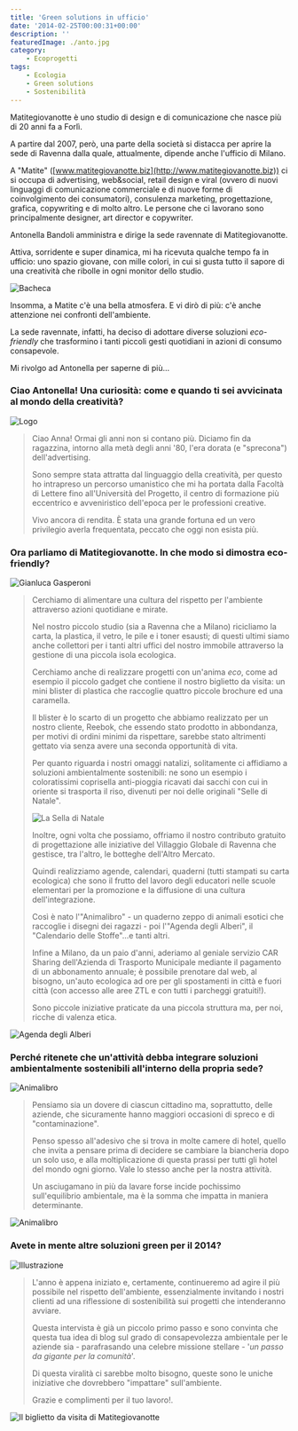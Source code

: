 ```yaml
---
title: 'Green solutions in ufficio'
date: '2014-02-25T00:00:31+00:00'
description: ''
featuredImage: ./anto.jpg
category:
    - Ecoprogetti
tags:
    - Ecologia
    - Green solutions
    - Sostenibilità
---
```


Matitegiovanotte è uno studio di design e di comunicazione che nasce più di 20 anni fa a Forlì.

A partire dal 2007, però, una parte della società si distacca per aprire la sede di Ravenna dalla quale, attualmente, dipende anche l'ufficio di Milano.

A "Matite" ([www.matitegiovanotte.biz](http://www.matitegiovanotte.biz)) ci si occupa di advertising, web&social, retail design e viral (ovvero di nuovi linguaggi di comunicazione commerciale e di nuove forme di coinvolgimento dei consumatori), consulenza marketing, progettazione, grafica, copywriting e di molto altro. Le persone che ci lavorano sono principalmente designer, art director e copywriter.

Antonella Bandoli amministra e dirige la sede ravennate di Matitegiovanotte.

Attiva, sorridente e super dinamica, mi ha ricevuta qualche tempo fa in ufficio: uno spazio giovane, con mille colori, in cui si gusta tutto il sapore di una creatività che ribolle in ogni monitor dello studio.

![Bacheca](./bacheca.jpg)

Insomma, a Matite c'è una bella atmosfera. E vi dirò di più: c'è anche attenzione nei confronti dell'ambiente.

La sede ravennate, infatti, ha deciso di adottare diverse soluzioni *eco-friendly* che trasformino i tanti piccoli gesti quotidiani in azioni di consumo consapevole.

Mi rivolgo ad Antonella per saperne di più...

### Ciao Antonella! Una curiosità: come e quando ti sei avvicinata al mondo della creatività?

![Logo](./logo-matite.jpg)

> Ciao Anna! Ormai gli anni non si contano più. Diciamo fin da ragazzina, intorno alla metà degli anni '80, l'era dorata (e "sprecona") dell'advertising.
> 
> Sono sempre stata attratta dal linguaggio della creatività, per questo ho intrapreso un percorso umanistico che mi ha portata dalla Facoltà di Lettere fino all'Università del Progetto, il centro di formazione più eccentrico e avveniristico dell'epoca per le professioni creative.
> 
> Vivo ancora di rendita. È stata una grande fortuna ed un vero privilegio averla frequentata, peccato che oggi non esista più.

### Ora parliamo di Matitegiovanotte. In che modo si dimostra eco-friendly?

![Gianluca Gasperoni](./gianluca-gasperoni.jpg)

> Cerchiamo di alimentare una cultura del rispetto per l'ambiente attraverso azioni quotidiane e mirate.
> 
> Nel nostro piccolo studio (sia a Ravenna che a Milano) ricicliamo la carta, la plastica, il vetro, le pile e i toner esausti; di questi ultimi siamo anche collettori per i tanti altri uffici del nostro immobile attraverso la gestione di una piccola isola ecologica.
> 
> Cerchiamo anche di realizzare progetti con un'anima *eco*, come ad esempio il piccolo gadget che contiene il nostro biglietto da visita: un mini blister di plastica che raccoglie quattro piccole brochure ed una caramella.
> 
> Il blister è lo scarto di un progetto che abbiamo realizzato per un nostro cliente, Reebok, che essendo stato prodotto in abbondanza, per motivi di ordini minimi da rispettare, sarebbe stato altrimenti gettato via senza avere una seconda opportunità di vita.
> 
> Per quanto riguarda i nostri omaggi natalizi, solitamente ci affidiamo a soluzioni ambientalmente sostenibili: ne sono un esempio i coloratissimi coprisella anti-pioggia ricavati dai sacchi con cui in oriente si trasporta il riso, divenuti per noi delle originali "Selle di Natale".
>
> ![La Sella di Natale](./la-sella-di-natale.jpg)
>
> Inoltre, ogni volta che possiamo, offriamo il nostro contributo gratuito di progettazione alle iniziative del Villaggio Globale di Ravenna che gestisce, tra l'altro, le botteghe dell'Altro Mercato.
> 
> Quindi realizziamo agende, calendari, quaderni (tutti stampati su carta ecologica) che sono il frutto del lavoro degli educatori nelle scuole elementari per la promozione e la diffusione di una cultura dell'integrazione.
> 
> Così è nato l'"Animalibro" - un quaderno zeppo di animali esotici che raccoglie i disegni dei ragazzi - poi l'"Agenda degli Alberi", il "Calendario delle Stoffe"...e tanti altri.
> 
> Infine a Milano, da un paio d'anni, aderiamo al geniale servizio CAR Sharing dell'Azienda di Trasporto Municipale mediante il pagamento di un abbonamento annuale; è possibile prenotare dal web, al bisogno, un'auto ecologica ad ore per gli spostamenti in città e fuori città (con accesso alle aree ZTL e con tutti i parcheggi gratuiti!).
> 
> Sono piccole iniziative praticate da una piccola struttura ma, per noi, ricche di valenza etica.

![Agenda degli Alberi](./agenda-degli-alberi.jpg)

### Perché ritenete che un'attività debba integrare soluzioni ambientalmente sostenibili all'interno della propria sede?

![Animalibro](./animalibro.jpg)

> Pensiamo sia un dovere di ciascun cittadino ma, soprattutto, delle aziende, che sicuramente hanno maggiori occasioni di spreco e di "contaminazione".
> 
> Penso spesso all'adesivo che si trova in molte camere di hotel, quello che invita a pensare prima di decidere se cambiare la biancheria dopo un solo uso, e alla moltiplicazione di questa prassi per tutti gli hotel del mondo ogni giorno. Vale lo stesso anche per la nostra attività.
> 
> Un asciugamano in più da lavare forse incide pochissimo sull'equilibrio ambientale, ma è la somma che impatta in maniera determinante.

![Animalibro](./animalibro-pagine.jpg)

### Avete in mente altre soluzioni green per il 2014?

![Illustrazione](./illustrazione.jpg)

> L'anno è appena iniziato e, certamente, continueremo ad agire il più possibile nel rispetto dell'ambiente, essenzialmente invitando i nostri clienti ad una riflessione di sostenibilità sui progetti che intenderanno avviare.
> 
> Questa intervista è già un piccolo primo passo e sono convinta che questa tua idea di blog sul grado di consapevolezza ambientale per le aziende sia - parafrasando una celebre missione stellare - '*un passo da gigante per la comunità*'.
> 
> Di questa viralità ci sarebbe molto bisogno, queste sono le uniche iniziative che dovrebbero "impattare" sull'ambiente.
> 
> Grazie e complimenti per il tuo lavoro!.

![Il biglietto da visita di Matitegiovanotte](./biglietto-da-visita.jpg)